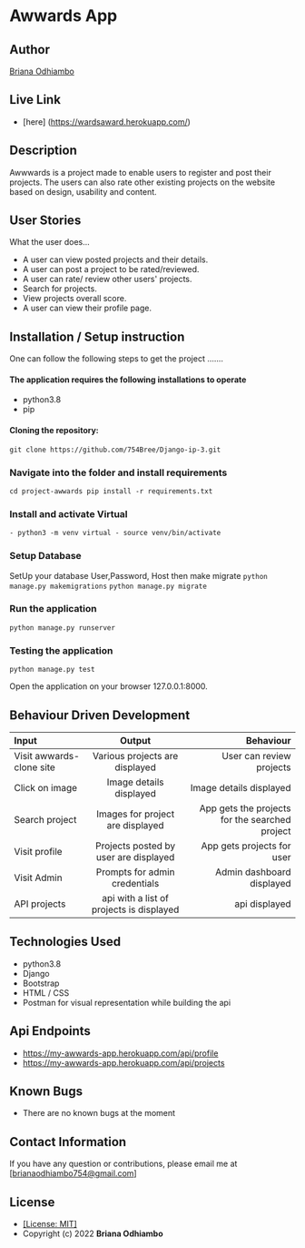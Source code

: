 # Awwards App
## Author
[Briana Odhiambo](https://github.com/754Bree/)

## Live Link
* [here] (https://wardsaward.herokuapp.com/)

## Description
 Awwwards is a project made to enable users to register and post their projects. The users can also rate other existing projects on the website based on design, usability and content.

## User Stories
What the user does...
* A user can view posted projects and their details.
* A user can post a project to be rated/reviewed.
* A user can rate/ review other users' projects.
* Search for projects.
* View projects overall score.
* A user can view their profile page.

## Installation / Setup instruction
One can follow the following steps to get the project .......
#### The application requires the following installations to operate 
* python3.8
* pip

#### Cloning the repository:
```git clone https://github.com/754Bree/Django-ip-3.git```

### Navigate into the folder and install requirements
```cd project-awwards pip install -r requirements.txt ```

### Install and activate Virtual
```- python3 -m venv virtual - source venv/bin/activate ```

### Setup Database
SetUp your database User,Password, Host then make migrate
```python manage.py makemigrations```
```python manage.py migrate ```

### Run the application
```python manage.py runserver ```

### Testing the application
```python manage.py test ```

Open the application on your browser 127.0.0.1:8000.

## Behaviour Driven Development
| Input | Output | Behaviour |
| :---------------- | :---------------: | ------------------: |
|Visit awwards-clone site| Various projects are displayed|User can review projects|
|Click on image| Image details displayed| Image details displayed|
|Search project| Images for project are displayed|  App gets the projects for the searched project|
|Visit profile| Projects posted by user are displayed|App gets projects for user|
|Visit Admin |Prompts for admin credentials|Admin dashboard displayed|
|API projects|api with a list of projects is displayed| api displayed|


## Technologies Used

* python3.8
* Django
* Bootstrap
* HTML / CSS
* Postman for visual representation while building the api

## Api Endpoints
* https://my-awwards-app.herokuapp.com/api/profile
* https://my-awwards-app.herokuapp.com/api/projects

## Known Bugs
* There are no known bugs at the moment

## Contact Information 

If you have any question or contributions, please email me at [brianaodhiambo754@gmail.com]

## License
* [[License: MIT]](LICENCE.md)
* Copyright (c) 2022  **Briana Odhiambo**
